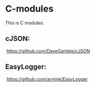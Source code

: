 # C-modules

This is C modules:

## cJSON:

​	https://github.com/DaveGamble/cJSON

## EasyLogger:
​	https://github.com/armink/EasyLogger

